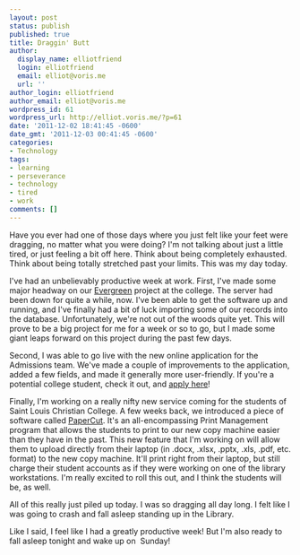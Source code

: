 ```yaml
---
layout: post
status: publish
published: true
title: Draggin' Butt
author:
  display_name: elliotfriend
  login: elliotfriend
  email: elliot@voris.me
  url: ''
author_login: elliotfriend
author_email: elliot@voris.me
wordpress_id: 61
wordpress_url: http://elliot.voris.me/?p=61
date: '2011-12-02 18:41:45 -0600'
date_gmt: '2011-12-03 00:41:45 -0600'
categories:
- Technology
tags:
- learning
- perseverance
- technology
- tired
- work
comments: []
---
```

Have you ever had one of those days where you just felt like your feet were
dragging, no matter what you were doing? I'm not talking about just a little
tired, or just feeling a bit off here. Think about being completely exhausted.
Think about being totally stretched past your limits. This was my day today.

I've had an unbelievably productive week at work. First, I've made some major
headway on our [Evergreen](http://www.evergreen-ils.org/) project at the
college. The server had been down for quite a while, now. I've been able to get
the software up and running, and I've finally had a bit of luck importing some
of our records into the database. Unfortunately, we're not out of the woods
quite yet. This will prove to be a big project for me for a week or so to go,
but I made some giant leaps forward on this project during the past few days.

Second, I was able to go live with the new online application for the Admissions
team. We've made a couple of improvements to the application, added a few
fields, and made it generally more user-friendly. If you're a potential college
student, check it out, and [apply here](https://www.slcconline.edu/admissions/apply/index.php "SLCC Application")!

Finally, I'm working on a really nifty new service coming for the students of
Saint Louis Christian College. A few weeks back, we introduced a piece of
software called [PaperCut](http://www.papercut.com). It's an all-encompassing
Print Management program that allows the students to print to our new copy
machine easier than they have in the past. This new feature that I'm working on
will allow them to upload directly from their laptop (in .docx, .xlsx, .pptx,
.xls, .pdf, etc. format) to the new copy machine. It'll print right from their
laptop, but still charge their student accounts as if they were working on one
of the library workstations. I'm really excited to roll this out, and I think
the students will be, as well.

All of this really just piled up today. I was so dragging all day long. I felt
like I was going to crash and fall asleep standing up in the Library.

Like I said, I feel like I had a greatly productive week! But I'm also ready to
fall asleep tonight and wake up on  Sunday!
